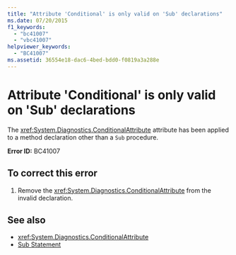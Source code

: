 ```yaml
---
title: "Attribute 'Conditional' is only valid on 'Sub' declarations"
ms.date: 07/20/2015
f1_keywords: 
  - "bc41007"
  - "vbc41007"
helpviewer_keywords: 
  - "BC41007"
ms.assetid: 36554e18-dac6-4bed-bdd0-f0819a3a288e
---
```

# Attribute 'Conditional' is only valid on 'Sub' declarations
The <xref:System.Diagnostics.ConditionalAttribute> attribute has been applied to a method declaration other than a `Sub` procedure.  
  
 **Error ID:** BC41007  
  
## To correct this error  
  
1.  Remove the <xref:System.Diagnostics.ConditionalAttribute> from the invalid declaration.  
  
## See also
- <xref:System.Diagnostics.ConditionalAttribute>
- [Sub Statement](../../visual-basic/language-reference/statements/sub-statement.md)
